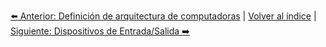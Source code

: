 


[⬅️ Anterior: Definición de arquitectura de computadoras](DefinicionDeArquitecturaDeComputadoras.md) | [Volver al índice](../TablaDeContenidos.md) | [Siguiente: Dispositivos de Entrada/Salida ➡️](DispositivosEntradaSalida.md)
